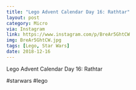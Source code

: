 ```yaml
---
title: "Lego Advent Calendar Day 16: Rathtar"
layout: post
category: Micro
via: Instagram
link: https://www.instagram.com/p/BreAr5GhtCW
img: BreAr5GhtCW.jpg
tags: [Lego, Star Wars]
date: 2018-12-16
---
```

Lego Advent Calendar Day 16: Rathtar

#starwars #lego